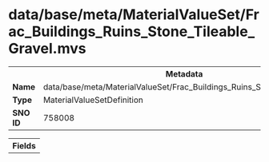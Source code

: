 <h1>data/base/meta/MaterialValueSet/Frac_Buildings_Ruins_Stone_Tileable_Gravel.mvs</h1><table><tr><th colspan="100%">Metadata</th></tr><tr><td><b>Name</b></td><td>data/base/meta/MaterialValueSet/Frac_Buildings_Ruins_Stone_Tileable_Gravel.mvs</td></tr><tr><td><b>Type</b></td><td>MaterialValueSetDefinition</td></tr><tr><td><b>SNO ID</b></td><td>758008</td></tr></table>

<table><tr><th colspan="100%">Fields</th></tr></table>

